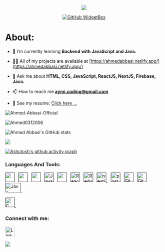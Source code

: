 <div align="center">

![](https://capsule-render.vercel.app/api?type=waving&height=300&color=gradient&customColorList=9&text=Hi%20👋,%20I'm%20Ahmed%20Abbasi%20‍💻&desc=Frontend%20Developer%20|%20Crafting%20Responsive%20Web%20Interfaces&descAlign=50&descAlignY=58&fontSize=50&fontAlign=50&fontAlignY=33)

[![GitHub WidgetBox](https://github-widgetbox.vercel.app/api/profile?username=Ahmed-Abbasi-Official&data=followers,repositories,stars,commits&theme=darkmode&hide_border=true)](https://github.com/Ahmed-Abbasi-Official/)

</div>

<h1>About:</h1>

- 🌱 I’m currently learning **Backend with JavaScript and Java.**

- 👨‍💻 All of my projects are available at [https://ahmedabbasi.netlify.app/](https://ahmedabbasi.netlify.app/)

- 💬 Ask me about **HTML, CSS, JavaScript, ReactJS, NextJS, Firebase, Java.**

- 📫 How to reach me **aymi.coding@gmail.com**

- 📝 See my resume: <a href="https://drive.google.com/file/d/1KIHKK8ahQ9ukyYHzHjEn1Vu1-plbFh8T/view?usp=drive_link" target="_blank">Click here ...</a>
  
<p align="left"> <img src="https://komarev.com/ghpvc/?username=Ahmed-Abbasi-Official&label=Profile%20views&color=0e75b6&style=flat" alt="Ahmed-Abbasi-Official" /> </p>

<p><img align="center" src="https://github-readme-stats.vercel.app/api/top-langs?username=Ahmed-Abbasi-Official&show_icons=true&locale=en&layout=compact" alt="Ahmed0312006" /></p>

![Ahmed Abbasi's GitHub stats](https://github-readme-stats.vercel.app/api?username=Ahmed-Abbasi-Official&show_icons=true&bg_color=00000000)
<p><img align="center" src="http://github-readme-streak-stats.herokuapp.com?user=Ahmed-Abbasi-Official&theme=dark&background=000000"/></p>


[![Ashutosh's github activity graph](https://github-readme-activity-graph.vercel.app/graph?username=Ahmed-Abbasi-Official&bg_color=000000&color=00ffee&line=ffffff&point=0008ff&area=true&hide_border=true)](https://github.com/ashutosh00710/github-readme-activity-graph)

### Languages And Tools:

<a href="" title="HTML" target="_blank" rel="noreferrer"><img src="https://www.vectorlogo.zone/logos/w3_html5/w3_html5-icon.svg" alt="" width="30" height="30"/></a>&nbsp;&nbsp;
<a href="" title="CSS" target="_blank" rel="noreferrer"><img src="https://www.vectorlogo.zone/logos/w3_css/w3_css-icon.svg" alt="" width="30" height="30"/></a>&nbsp;&nbsp;
<a href="" title="BOOTSTRAP" target="_blank" rel="noreferrer"><img src="https://www.vectorlogo.zone/logos/getbootstrap/getbootstrap-icon.svg" alt="" width="30" height="30"/></a>&nbsp;&nbsp;
<a href="" target="_blank" title="JavaScript" rel="noreferrer"><img src="https://www.freepnglogos.com/uploads/javascript-png/javascript-vector-logo-yellow-png-transparent-javascript-vector-12.png" alt="JavaScript" width="30" height="30"/></a>&nbsp;&nbsp;
<a href="" title="FIREBASE" target="_blank" rel="noreferrer"><img src="https://www.vectorlogo.zone/logos/firebase/firebase-icon.svg" alt="" width="30" height="30"/></a>&nbsp;&nbsp;
<a href="" target="_blank" title="ReactJS" rel="noreferrer"><img src="https://www.vectorlogo.zone/logos/reactjs/reactjs-icon.svg" alt="ReactJS" width="30" height="30"/></a>&nbsp;&nbsp;
<a href="" target="_blank" title="Redux" rel="noreferrer"><img src="https://www.vectorlogo.zone/logos/js_redux/js_redux-icon.svg" alt="Redux" width="30" height="30"/></a>&nbsp;&nbsp;
<a href="" title="NextJs" target="_blank" rel="noreferrer"><img src="https://cdn.worldvectorlogo.com/logos/nextjs-2.svg" alt="nextjs" width="30" height="30"/> </a>&nbsp;&nbsp;
<a href="" title="Postman" target="_blank" rel="noreferrer"><img src="https://www.vectorlogo.zone/logos/getpostman/getpostman-icon.svg" alt="postman" width="30" height="30"/></a>&nbsp;&nbsp;
<a href="" target="_blank" title="Git" rel="noreferrer"><img src="https://www.vectorlogo.zone/logos/git-scm/git-scm-icon.svg" alt="Git" width="30" height="30"/></a>&nbsp;&nbsp;
<a href="" target="_blank" title="GitHub" rel="noreferrer"><img src="https://www.vectorlogo.zone/logos/github/github-tile.svg" alt="GitHub" width="30" height="30"/></a>&nbsp;&nbsp;
<a href="" target="_blank" title="Java" rel="noreferrer">
  <img src="https://www.vectorlogo.zone/logos/java/java-ar21.svg" alt="Java" width="50" height="30"/>
</a>&nbsp;&nbsp;

<a href="" title="C" target="_blank" rel="noreferrer">
  <img src="https://upload.wikimedia.org/wikipedia/commons/3/32/C%2B%2B_logo.png" alt="C" width="30" height="30"/>
</a>&nbsp;&nbsp;

<h3>Connect with me:</h3>

<a href="https://www.linkedin.com/in/ahmed-abbasi-9419012b2/" title="Ahmed Abbasi" target="_blank" rel="noreferrer"><img src="https://www.vectorlogo.zone/logos/linkedin/linkedin-tile.svg" alt="LinkedIn" width="30" height="30"/></a>&nbsp;&nbsp;

![](https://capsule-render.vercel.app/api?type=waving&height=150&color=gradient&customColorList=9&descAlign=47&descAlignY=58&fontSize=50&fontAlign=50&fontAlignY=33&section=footer)
